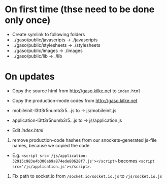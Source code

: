 
# On first time (thse need to be done only once)
* Create symlink to following folders
 * ../gaso/public/javascripts -> ./javascripts
 * ../gaso/public/stylesheets -> ./stylesheets
 * ../gaso/public/images -> ./images
 * ../gaso/public/lib -> ./lib

# On updates
* Copy the source html from http://gaso.kilke.net to `index.html`

* Copy the production-mode codes from http://gaso.kilke.net
 * mobileinit-l3tt3r5numb3r5...js to -> js/mobileinit.js
 * application-l3tt3r5numb3r5...js to -> js/application.js


* Edit _index.html_
 1. remove production-code hashes from our snockets-generated js-file names, because we copied the code.
 * E.g. `<script src='/js/application-32915c983e4b300ab9a874ede80628f7.js'></script>` becomes `<script src='/js/application.js'></script>`.
 1. Fix path to socket.io from `/socket.io/socket.io.js` to `/js/socket.io.js`
